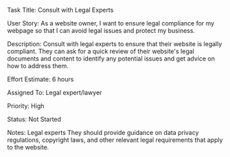 Task Title: Consult with Legal Experts

User Story: As a website owner, I want to ensure legal compliance for my webpage so that I can avoid legal
issues and protect my business.

Description: Consult with legal experts to ensure that their website is legally compliant. They can ask for a quick 
review of their website's legal documents and content to identify any potential issues and get advice on how to address 
them. 

Effort Estimate: 6 hours

Assigned To: Legal expert/lawyer

Priority: High

Status: Not Started

Notes: Legal experts They should provide guidance on data privacy regulations, copyright laws, and other relevant legal 
requirements that apply to the website.